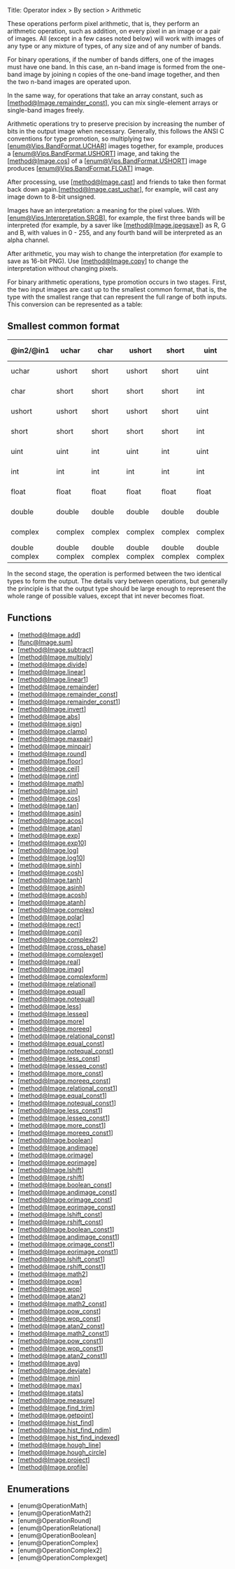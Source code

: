 Title: Operator index > By section > Arithmetic

<!-- libvips/arithmetic -->

These operations perform pixel arithmetic, that is, they perform an
arithmetic operation, such as addition, on every pixel in an image or a
pair of images. All (except in a few cases noted below) will work with
images of any type or any mixture of types, of any size and of any number
of bands.

For binary operations, if the number of bands differs, one of the images
must have one band. In this case, an n-band image is formed from the
one-band image by joining n copies of the one-band image together, and then
the two n-band images are operated upon.

In the same way, for operations that take an array constant, such as
[method@Image.remainder_const], you can mix single-element arrays or
single-band images freely.

Arithmetic operations try to preserve precision by increasing the number of
bits in the output image when necessary. Generally, this follows the ANSI C
conventions for type promotion, so multiplying two
[enum@Vips.BandFormat.UCHAR] images together, for example, produces a
[enum@Vips.BandFormat.USHORT] image, and taking the [method@Image.cos] of a
[enum@Vips.BandFormat.USHORT] image produces [enum@Vips.BandFormat.FLOAT]
image.

After processing, use [method@Image.cast] and friends to take then format
back down again.[method@Image.cast_uchar], for example, will cast any image
down to 8-bit unsigned.

Images have an interpretation: a meaning for the pixel values. With
[enum@Vips.Interpretation.SRGB], for example, the first three bands will be
interpreted (for example, by a saver like [method@Image.jpegsave]) as R, G
and B, with values in 0 - 255, and any fourth band will be interpreted as an
alpha channel.

After arithmetic, you may wish to change the interpretation (for example to
save as 16-bit PNG). Use [method@Image.copy] to change the interpretation
without changing pixels.

For binary arithmetic operations, type promotion occurs in two stages.
First, the two input images are cast up to the smallest common format,
that is, the type with the smallest range that can represent the full
range of both inputs. This conversion can be represented as a table:

## Smallest common format

| **@in2/@in1**  | **uchar**      | **char**       | **ushort**     | **short**      | **uint**       | **int**        | **float**      | **double**     | **complex**    | **double complex** |
|----------------|----------------|----------------|----------------|----------------|----------------|----------------|----------------|----------------|----------------|--------------------|
| uchar          | ushort         | short          | ushort         | short          | uint           | int            | float          | double         | complex        | double complex     |
| char           | short          | short          | short          | short          | int            | int            | float          | double         | complex        | double complex     |
| ushort         | ushort         | short          | ushort         | short          | uint           | int            | float          | double         | complex        | double complex     |
| short          | short          | short          | short          | short          | int            | int            | float          | double         | complex        | double complex     |
| uint           | uint           | int            | uint           | int            | uint           | int            | float          | double         | complex        | double complex     |
| int            | int            | int            | int            | int            | int            | int            | float          | double         | complex        | double complex     |
| float          | float          | float          | float          | float          | float          | float          | float          | double         | complex        | double complex     |
| double         | double         | double         | double         | double         | double         | double         | double         | double         | double complex | double complex     |
| complex        | complex        | complex        | complex        | complex        | complex        | complex        | complex        | double complex | complex        | double complex     |
| double complex | double complex | double complex | double complex | double complex | double complex | double complex | double complex | double complex | double complex | double complex     |

In the second stage, the operation is performed between the two identical
types to form the output. The details vary between operations, but
generally the principle is that the output type should be large enough to
represent the whole range of possible values, except that int never becomes
float.

## Functions

* [method@Image.add]
* [func@Image.sum]
* [method@Image.subtract]
* [method@Image.multiply]
* [method@Image.divide]
* [method@Image.linear]
* [method@Image.linear1]
* [method@Image.remainder]
* [method@Image.remainder_const]
* [method@Image.remainder_const1]
* [method@Image.invert]
* [method@Image.abs]
* [method@Image.sign]
* [method@Image.clamp]
* [method@Image.maxpair]
* [method@Image.minpair]
* [method@Image.round]
* [method@Image.floor]
* [method@Image.ceil]
* [method@Image.rint]
* [method@Image.math]
* [method@Image.sin]
* [method@Image.cos]
* [method@Image.tan]
* [method@Image.asin]
* [method@Image.acos]
* [method@Image.atan]
* [method@Image.exp]
* [method@Image.exp10]
* [method@Image.log]
* [method@Image.log10]
* [method@Image.sinh]
* [method@Image.cosh]
* [method@Image.tanh]
* [method@Image.asinh]
* [method@Image.acosh]
* [method@Image.atanh]
* [method@Image.complex]
* [method@Image.polar]
* [method@Image.rect]
* [method@Image.conj]
* [method@Image.complex2]
* [method@Image.cross_phase]
* [method@Image.complexget]
* [method@Image.real]
* [method@Image.imag]
* [method@Image.complexform]
* [method@Image.relational]
* [method@Image.equal]
* [method@Image.notequal]
* [method@Image.less]
* [method@Image.lesseq]
* [method@Image.more]
* [method@Image.moreeq]
* [method@Image.relational_const]
* [method@Image.equal_const]
* [method@Image.notequal_const]
* [method@Image.less_const]
* [method@Image.lesseq_const]
* [method@Image.more_const]
* [method@Image.moreeq_const]
* [method@Image.relational_const1]
* [method@Image.equal_const1]
* [method@Image.notequal_const1]
* [method@Image.less_const1]
* [method@Image.lesseq_const1]
* [method@Image.more_const1]
* [method@Image.moreeq_const1]
* [method@Image.boolean]
* [method@Image.andimage]
* [method@Image.orimage]
* [method@Image.eorimage]
* [method@Image.lshift]
* [method@Image.rshift]
* [method@Image.boolean_const]
* [method@Image.andimage_const]
* [method@Image.orimage_const]
* [method@Image.eorimage_const]
* [method@Image.lshift_const]
* [method@Image.rshift_const]
* [method@Image.boolean_const1]
* [method@Image.andimage_const1]
* [method@Image.orimage_const1]
* [method@Image.eorimage_const1]
* [method@Image.lshift_const1]
* [method@Image.rshift_const1]
* [method@Image.math2]
* [method@Image.pow]
* [method@Image.wop]
* [method@Image.atan2]
* [method@Image.math2_const]
* [method@Image.pow_const]
* [method@Image.wop_const]
* [method@Image.atan2_const]
* [method@Image.math2_const1]
* [method@Image.pow_const1]
* [method@Image.wop_const1]
* [method@Image.atan2_const1]
* [method@Image.avg]
* [method@Image.deviate]
* [method@Image.min]
* [method@Image.max]
* [method@Image.stats]
* [method@Image.measure]
* [method@Image.find_trim]
* [method@Image.getpoint]
* [method@Image.hist_find]
* [method@Image.hist_find_ndim]
* [method@Image.hist_find_indexed]
* [method@Image.hough_line]
* [method@Image.hough_circle]
* [method@Image.project]
* [method@Image.profile]

## Enumerations

* [enum@OperationMath]
* [enum@OperationMath2]
* [enum@OperationRound]
* [enum@OperationRelational]
* [enum@OperationBoolean]
* [enum@OperationComplex]
* [enum@OperationComplex2]
* [enum@OperationComplexget]
